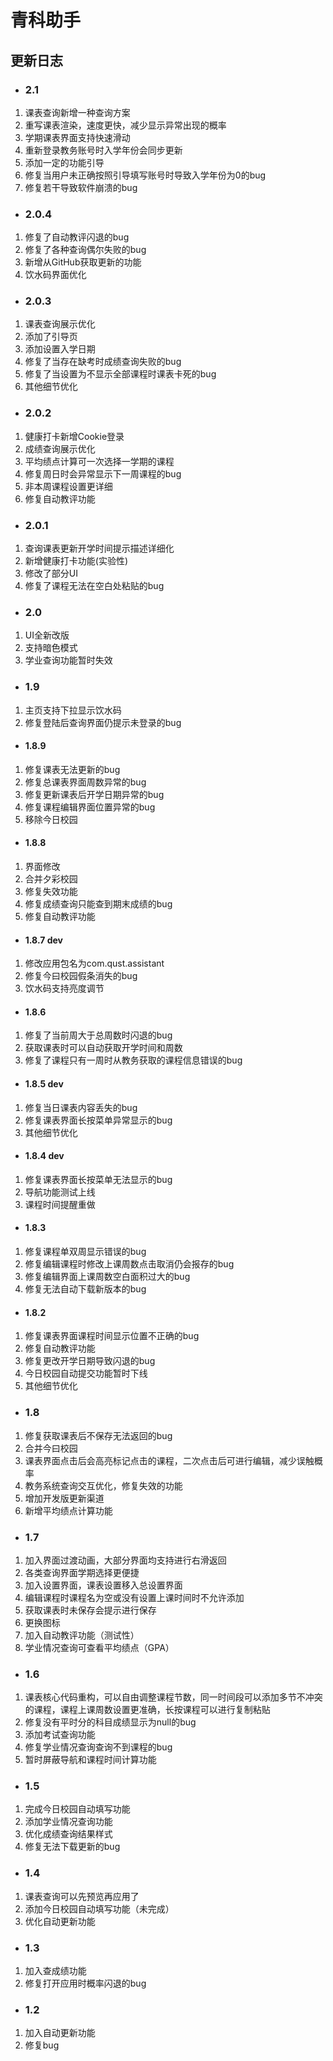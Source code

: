 # 青科助手

## 更新日志
* ### 2.1
1. 课表查询新增一种查询方案
2. 重写课表渲染，速度更快，减少显示异常出现的概率
3. 学期课表界面支持快速滑动
4. 重新登录教务账号时入学年份会同步更新
5. 添加一定的功能引导
6. 修复当用户未正确按照引导填写账号时导致入学年份为0的bug
7. 修复若干导致软件崩溃的bug

* ### 2.0.4
1. 修复了自动教评闪退的bug
2. 修复了各种查询偶尔失败的bug
3. 新增从GitHub获取更新的功能
4. 饮水码界面优化

* ### 2.0.3
1. 课表查询展示优化
2. 添加了引导页
3. 添加设置入学日期
4. 修复了当存在缺考时成绩查询失败的bug
5. 修复了当设置为不显示全部课程时课表卡死的bug
6. 其他细节优化

* ### 2.0.2
1. 健康打卡新增Cookie登录
2. 成绩查询展示优化
3. 平均绩点计算可一次选择一学期的课程
4. 修复周日时会异常显示下一周课程的bug
5. 非本周课程设置更详细
6. 修复自动教评功能

* ### 2.0.1
1. 查询课表更新开学时间提示描述详细化
2. 新增健康打卡功能(实验性)
3. 修改了部分UI
4. 修复了课程无法在空白处粘贴的bug

* ### 2.0
1. UI全新改版
2. 支持暗色模式
3. 学业查询功能暂时失效

* ### 1.9
1. 主页支持下拉显示饮水码
2. 修复登陆后查询界面仍提示未登录的bug


* #### 1.8.9
1. 修复课表无法更新的bug
2. 修复总课表界面周数异常的bug
3. 修复更新课表后开学日期异常的bug
4. 修复课程编辑界面位置异常的bug
5. 移除今日校园

* #### 1.8.8
1. 界面修改
2. 合并夕彩校园
3. 修复失效功能
4. 修复成绩查询只能查到期末成绩的bug
5. 修复自动教评功能

* #### 1.8.7 dev
1. 修改应用包名为com.qust.assistant
2. 修复今曰校园假条消失的bug
3. 饮水码支持亮度调节

* #### 1.8.6  
1. 修复了当前周大于总周数时闪退的bug
2. 获取课表时可以自动获取开学时间和周数
3. 修复了课程只有一周时从教务获取的课程信息错误的bug

* #### 1.8.5 dev
1. 修复当日课表内容丢失的bug
2. 修复课表界面长按菜单异常显示的bug
3. 其他细节优化

* #### 1.8.4 dev
1. 修复课表界面长按菜单无法显示的bug
2. 导航功能测试上线
3. 课程时间提醒重做

* #### 1.8.3
1. 修复课程单双周显示错误的bug
2. 修复编辑课程时修改上课周数点击取消仍会报存的bug
3. 修复编辑界面上课周数空白面积过大的bug
4. 修复无法自动下载新版本的bug

* #### 1.8.2
1. 修复课表界面课程时间显示位置不正确的bug
2. 修复自动教评功能
3. 修复更改开学日期导致闪退的bug
4. 今日校园自动提交功能暂时下线
5. 其他细节优化

* ### 1.8
1. 修复获取课表后不保存无法返回的bug
2. 合并今曰校园
3. 课表界面点击后会高亮标记点击的课程，二次点击后可进行编辑，减少误触概率
4. 教务系统查询交互优化，修复失效的功能
5. 增加开发版更新渠道
6. 新增平均绩点计算功能

* ### 1.7  
1. 加入界面过渡动画，大部分界面均支持进行右滑返回  
2. 各类查询界面学期选择更便捷  
3. 加入设置界面，课表设置移入总设置界面  
4. 编辑课程时课程名为空或没有设置上课时间时不允许添加  
5. 获取课表时未保存会提示进行保存  
6. 更换图标  
7. 加入自动教评功能（测试性）  
8. 学业情况查询可查看平均绩点（GPA）  

* ### 1.6  
1. 课表核心代码重构，可以自由调整课程节数，同一时间段可以添加多节不冲突的课程，课程上课周数设置更准确，长按课程可以进行复制粘贴  
2. 修复没有平时分的科目成绩显示为null的bug  
3. 添加考试查询功能  
4. 修复学业情况查询查询不到课程的bug  
5. 暂时屏蔽导航和课程时间计算功能

* ### 1.5  
1. 完成今日校园自动填写功能  
2. 添加学业情况查询功能  
3. 优化成绩查询结果样式  
4. 修复无法下载更新的bug  

* ### 1.4  
1. 课表查询可以先预览再应用了  
2. 添加今日校园自动填写功能（未完成）  
3. 优化自动更新功能  

* ### 1.3  
1. 加入查成绩功能  
2. 修复打开应用时概率闪退的bug  

* ### 1.2  
1. 加入自动更新功能  
2. 修复bug  
